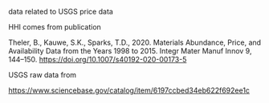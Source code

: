 data related to USGS price data

HHI comes from publication 

Theler, B., Kauwe, S.K., Sparks, T.D., 2020. Materials Abundance, Price, and Availability Data from the Years 1998 to 2015. Integr Mater Manuf Innov 9, 144–150. https://doi.org/10.1007/s40192-020-00173-5


USGS raw data from 

https://www.sciencebase.gov/catalog/item/6197ccbed34eb622f692ee1c